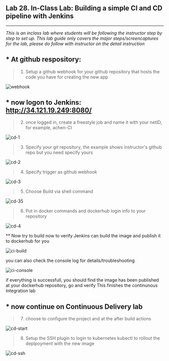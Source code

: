 ## Lab 28.  In-Class Lab: Building a simple CI and CD pipeline with Jenkins
___

_This is an inclass lab where students will be following the instructor step by step to set up._
_This lab guide only covers the major steps/screencaptures for the lab, please do follow with instructor on the detail instruction_

## * At github respository:

> 1. Setup a github webhook for your github repository that hosts the code you have for creating the new app

![webhook](https://github.com/alexchenuw/devopslabs/blob/main/Lab-28/lab28-1-webook.png)

## * now logon to Jenkins: http://34.121.19.249:8080/

> 2. once logged in, create a freestyle job and name it with your netID, for example, achen-CI

![cd-1](https://github.com/alexchenuw/devopslabs/blob/main/Lab-28/lab28-ci-1.png)


> 3. Specify your git repository, the example shows instructor's github repo but you need specify yours

![cd-2](https://github.com/alexchenuw/devopslabs/blob/main/Lab-28/lab-28-ci-2.png)


> 4. Specify trigger as github webhook

![cd-3](https://github.com/alexchenuw/devopslabs/blob/main/Lab-28/lab-28-ci-3.png)

> 5. Choose Build via shell command

![cd-35](https://github.com/alexchenuw/devopslabs/blob/main/Lab-28/lab-28-ci-35.png)


> 6. Put in docker commands and dockerhub login info to your repository

![cd-4](https://github.com/alexchenuw/devopslabs/blob/main/Lab-28/lab-28-ci-4.png)



** Now try to build now to verify Jenkins can build the image and publish it to dockerhub for you

![ci-build](https://github.com/alexchenuw/devopslabs/blob/main/Lab-28/lab-28-ci-build.png)

you can also check the console log for details/troubleshooting

![ci-console](https://github.com/alexchenuw/devopslabs/blob/main/Lab-28/lab-28-ci-console.png)

if everything is successfull, you should find the image has been published at your dockerhub repository, go and verify
This finishes the continunous Integration lab


## * now continue on Continuous Delivery lab

> 7. choose to configure the project and at the after build actions

![cd-start](https://github.com/alexchenuw/devopslabs/blob/main/Lab-28/lab28-cd-start.png)

> 8. Setup the SSH plugin to login to kubernetes kubectl to rollout the deplpoyment with the new image

![cd-ssh](https://github.com/alexchenuw/devopslabs/blob/main/Lab-28/lab-28-cd-ssh.png)
